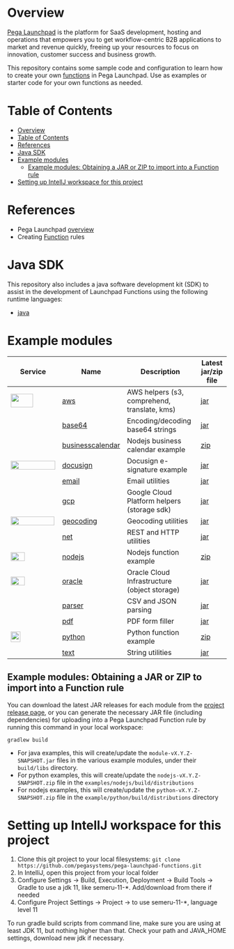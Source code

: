 # Overview

[Pega Launchpad](https://launchpad.io) is the platform for SaaS development, hosting and operations that empowers you to get workflow-centric B2B applications to market and revenue quickly, freeing up your resources to focus on innovation, customer success and business growth.

This repository contains some sample code and configuration to learn how to create your own [functions](https://docs.pega.com/bundle/launchpad/page/platform/launchpad/creating-custom-functions.html) in Pega Launchpad. Use as examples or starter code for your own functions as needed.

# Table of Contents

<!-- TOC -->
* [Overview](#overview)
* [Table of Contents](#table-of-contents)
* [References](#references)
* [Java SDK](#java-sdk)
* [Example modules](#example-modules)
  * [Example modules: Obtaining a JAR or ZIP to import into a Function rule](#example-modules-obtaining-a-jar-or-zip-to-import-into-a-function-rule)
* [Setting up IntellJ workspace for this project](#setting-up-intellj-workspace-for-this-project)
<!-- TOC -->

# References

- Pega Launchpad [overview](https://launchpad.io)
- Creating [Function](https://docs.pega.com/bundle/launchpad/page/platform/launchpad/creating-custom-functions.html) rules

# Java SDK

This repository also includes a java software development kit (SDK) to assist in the development of Launchpad Functions using the following runtime languages:

- [java](sdk/java)

# Example modules

| Service                                                                                                                                                                    | Name                                          | Description                                  | Latest jar/zip file                                                                                                         |
|----------------------------------------------------------------------------------------------------------------------------------------------------------------------------|-----------------------------------------------|----------------------------------------------|-----------------------------------------------------------------------------------------------------------------------------|
| <img src="https://upload.wikimedia.org/wikipedia/commons/thumb/9/93/Amazon_Web_Services_Logo.svg/512px-Amazon_Web_Services_Logo.svg.png" width=51 height=31 />             | [aws](examples/aws)                           | AWS helpers (s3, comprehend, translate, kms) | [jar](https://github.com/pegasystems/pega-launchpad-functions/releases/download/v0.2.4/aws-0.2.4-SNAPSHOT.jar)              |
|                                                                                                                                                                            | [base64](examples/base64)                     | Encoding/decoding base64 strings             | [jar](https://github.com/pegasystems/pega-launchpad-functions/releases/download/v0.2.4/base64-0.2.4-SNAPSHOT.jar)           |
|                                                                                                                                                                            | [businesscalendar](examples/businesscalendar) | Nodejs business calendar example             | [zip](https://github.com/pegasystems/pega-launchpad-functions/releases/download/v0.2.4/businesscalendar-0.2.4-SNAPSHOT.zip) |
| <img src="https://upload.wikimedia.org/wikipedia/commons/thumb/e/e3/Docusign_Full_Color.svg/768px-Docusign_Full_Color.svg.png?20240411204040" width=102 height=20 />       | [docusign](examples/docusign)                 | Docusign e-signature example                 | [jar](https://github.com/pegasystems/pega-launchpad-functions/releases/download/v0.2.4/docusign-0.2.4-SNAPSHOT.jar)         | 
|                                                                                                                                                                            | [email](examples/email)                       | Email utilities                              | [jar](https://github.com/pegasystems/pega-launchpad-functions/releases/download/v0.2.4/email-0.2.4-SNAPSHOT.jar)            | 
| <img src="https://upload.wikimedia.org/wikipedia/commons/thumb/5/51/Google_Cloud_logo.svg/768px-Google_Cloud_logo.svg.png" height=16 width=100 />                          | [gcp](examples/gcp)                           | Google Cloud Platform helpers (storage sdk)  | [jar](https://github.com/pegasystems/pega-launchpad-functions/releases/download/v0.2.4/gcp-0.2.4-SNAPSHOT.jar)              |
| <img src="https://upload.wikimedia.org/wikipedia/commons/d/dc/Google_Maps_Logo.svg" height=20 width=100 />                                                                 | [geocoding](examples/geocoding)               | Geocoding utilities                          | [jar](https://github.com/pegasystems/pega-launchpad-functions/releases/download/v0.2.4/geocoding-0.2.4-SNAPSHOT.jar)        |
|                                                                                                                                                                            | [net](examples/net)                           | REST and HTTP utilities                      | [jar](https://github.com/pegasystems/pega-launchpad-functions/releases/download/v0.2.4/net-0.2.4-SNAPSHOT.jar)              | 
| <img src="https://upload.wikimedia.org/wikipedia/commons/thumb/d/d9/Node.js_logo.svg/330px-Node.js_logo.svg.png" width=32 height=20 />                                     | [nodejs](examples/nodejs)                     | Nodejs function example                      | [zip](https://github.com/pegasystems/pega-launchpad-functions/releases/download/v0.2.4/nodejs-0.2.4-SNAPSHOT.zip)           |
| <img src="https://upload.wikimedia.org/wikipedia/commons/thumb/e/e1/Oracle_Corporation_logo.svg/48px-Oracle_Corporation_logo.svg.png?20220125115241" width=32 height=20 /> | [oracle](examples/oracle)                     | Oracle Cloud Infrastructure (object storage) | [jar](https://github.com/pegasystems/pega-launchpad-functions/releases/download/v0.2.4/oracle-0.2.4-SNAPSHOT.jar)           |
|                                                                                                                                                                            | [parser](examples/parser)                     | CSV and JSON parsing                         | [jar](https://github.com/pegasystems/pega-launchpad-functions/releases/download/v0.2.4/parser-0.2.4-SNAPSHOT.jar)           | 
|                                                                                                                                                                            | [pdf](examples/pdf)                           | PDF form filler                              | [jar](https://github.com/pegasystems/pega-launchpad-functions/releases/download/v0.2.4/pdf-0.2.4-SNAPSHOT.jar)              |
| <img src="https://upload.wikimedia.org/wikipedia/commons/thumb/c/c3/Python-logo-notext.svg/219px-Python-logo-notext.svg.png" width=22 height=24 />                         | [python](examples/python)                     | Python function example                      | [zip](https://github.com/pegasystems/pega-launchpad-functions/releases/download/v0.2.4/python-0.2.4-SNAPSHOT.zip)           |
|                                                                                                                                                                            | [text](examples/text)                         | String utilities                             | [jar](https://github.com/pegasystems/pega-launchpad-functions/releases/download/v0.2.4/text-0.2.4-SNAPSHOT.jar)             | 

## Example modules: Obtaining a JAR or ZIP to import into a Function rule

You can download the latest JAR releases for each module from the [project release page](https://github.com/pegasystems/pega-launchpad-functions/releases), or you can generate the necessary JAR file (including dependencies) for uploading into a Pega Launchpad Function rule by running this command in your local workspace:

```gradlew build```

- For java examples, this will create/update the ```module-vX.Y.Z-SNAPSHOT.jar``` files in the various example modules, under their ```build/libs``` directory.
- For python examples, this will create/update the ```nodejs-vX.Y.Z-SNAPSHOT.zip``` file in the ```examples/nodejs/build/distributions```
- For nodejs examples, this will create/update the ```python-vX.Y.Z-SNAPSHOT.zip``` file in the ```example/python/build/distributions``` directory

# Setting up IntellJ workspace for this project

1. Clone this git project to your local filesystems: ```git clone https://github.com/pegasystems/pega-launchpad-functions.git```
2. In IntelliJ, open this project from your local folder
3. Configure Settings -> Build, Execution, Deployment -> Build Tools -> Gradle to use a jdk 11, like semeru-11-*. Add/download from there if needed
4. Configure Project Settings -> Project -> to use semeru-11-*, language level 11

To run gradle build scripts from command line, make sure you are using at least JDK 11, but nothing higher than that. Check your path and JAVA_HOME settings, download new jdk if necessary.

